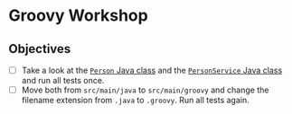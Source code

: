 # Groovy Workshop

## Objectives

- [ ] Take a look at the [`Person` Java class] and the [`PersonService` Java class] and run all tests once.
- [ ] Move both from `src/main/java` to `src/main/groovy` and change the filename extension from `.java` to `.groovy`. Run all tests again.

[`Person` Java class]: <src/main/java/de/assertagile/workshop/groovy/Person.java>
[`PersonService` Java class]: <src/main/java/de/assertagile/workshop/groovy/PersonService.java>
[`Person` Groovy class]: <src/main/groovy/de/assertagile/workshop/groovy/Person.groovy>
[`PersonService` Groovy class]: <src/main/groovy/de/assertagile/workshop/groovy/Person.groovy>
